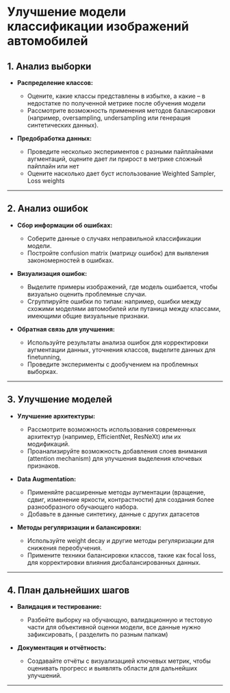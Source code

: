 # Улучшение модели классификации изображений автомобилей

## 1. Анализ выборки


- **Распределение классов:**  
  - Оцените, какие классы представлены в избытке, а какие – в недостатке по полученной метрике после обучения модели
  - Рассмотрите возможность применения методов балансировки (например, oversampling, undersampling или генерация синтетических данных).

- **Предобработка данных:**  
  - Проведите несколько экспериментов с разными пайплайнами аугментаций, оцените дает ли прирост в метрике сложный пайплайн или нет
  - Оцените насколько дает буст использование Weighted Sampler, Loss weights

---

## 2. Анализ ошибок

- **Сбор информации об ошибках:**  
  - Соберите данные о случаях неправильной классификации модели.
  - Постройте confusion matrix (матрицу ошибок) для выявления закономерностей в ошибках.

- **Визуализация ошибок:**  
  - Выделите примеры изображений, где модель ошибается, чтобы визуально оценить проблемные случаи.
  - Сгруппируйте ошибки по типам: например, ошибки между схожими моделями автомобилей или путаница между классами, имеющими общие визуальные признаки.


- **Обратная связь для улучшения:**  
  - Используйте результаты анализа ошибок для корректировки аугментации данных, уточнения классов, выделите данных для finetunning, 
  - Проведите эксперименты с дообучением на проблемных выборках.

---

## 3. Улучшение моделей

- **Улучшение архитектуры:**  
  - Рассмотрите возможность использования современных архитектур (например, EfficientNet, ResNeXt) или их модификаций.
  - Проанализируйте возможность добавления слоев внимания (attention mechanism) для улучшения выделения ключевых признаков.

- **Data Augmentation:**  
  - Применяйте расширенные методы аугментации (вращение, сдвиг, изменение яркости, контрастности) для создания более разнообразного обучающего набора.
  - Добавьте в данные синтетику, данные с других датасетов

- **Методы регуляризации и балансировки:**  
  - Используйте weight decay и другие методы регуляризации для снижения переобучения.
  - Примените техники балансировки классов, такие как focal loss, для корректировки влияния дисбалансированных данных.

---

## 4. План дальнейших шагов

- **Валидация и тестирование:**  
  - Разбейте выборку на обучающую, валидационную и тестовую части для объективной оценки модели, все данные нужно зафиксировать, ( разделить по разным папкам)

- **Документация и отчётность:**  
  - Создавайте отчёты с визуализацией ключевых метрик, чтобы оценивать прогресс и выявлять области для дальнейших улучшений.

---
